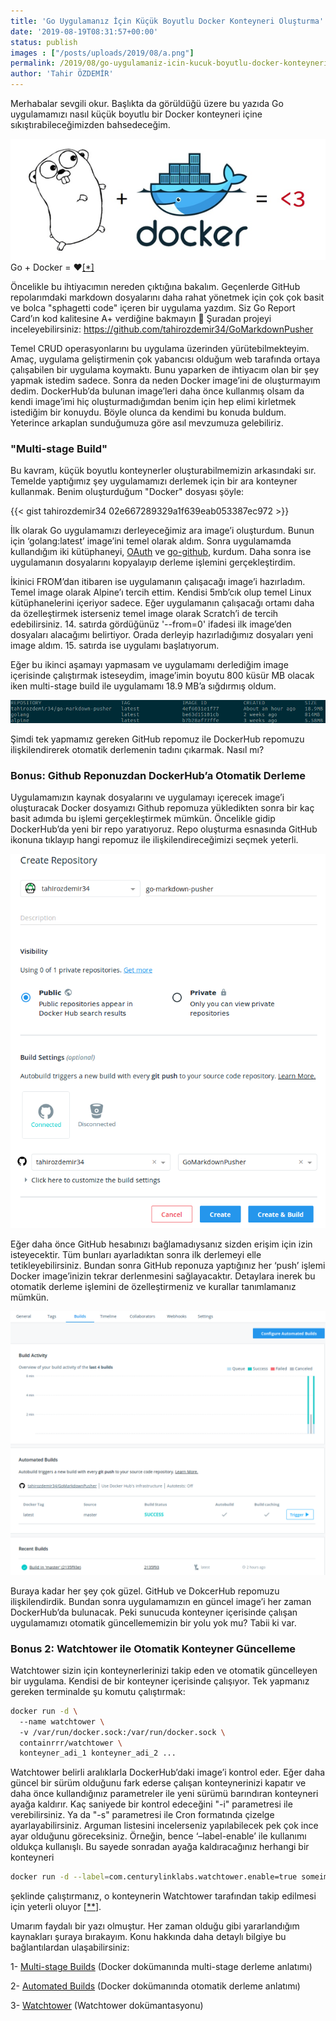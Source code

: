 ```yaml
---
title: 'Go Uygulamanız İçin Küçük Boyutlu Docker Konteyneri Oluşturma'
date: '2019-08-19T08:31:57+00:00'
status: publish
images : ["/posts/uploads/2019/08/a.png"]
permalink: /2019/08/go-uygulamaniz-icin-kucuk-boyutlu-docker-konteyneri-olusturma
author: 'Tahir ÖZDEMİR'
---
```

Merhabalar sevgili okur. Başlıkta da görüldüğü üzere bu yazıda Go uygulamamızı nasıl küçük boyutlu bir Docker konteyneri içine sıkıştırabileceğimizden bahsedeceğim.

![](../../../uploads/2019/08/68747470733a2f2f63646e2d696d616765732d312e6d656469756d2e636f6d2f6d61782f3630302f312a626e794a39612d4478414b562d714a584b44415a6b512e706e67.png)  Go + Docker = ❤[[\*]](https://hackernoon.com/golang-docker-microservices-for-enterprise-model-5c79addfa811)

Öncelikle bu ihtiyacımın nereden çıktığına bakalım. Geçenlerde GitHub repolarımdaki markdown dosyalarını daha rahat yönetmek için çok çok basit ve bolca "sphagetti code" içeren bir uygulama yazdım. Siz Go Report Card’ın kod kalitesine A+ verdiğine bakmayın 🙂 Şuradan projeyi inceleyebilirsiniz: <https://github.com/tahirozdemir34/GoMarkdownPusher>

Temel CRUD operasyonlarını bu uygulama üzerinden yürütebilmekteyim. Amaç, uygulama geliştirmenin çok yabancısı olduğum web tarafında ortaya çalışabilen bir uygulama koymaktı. Bunu yaparken de ihtiyacım olan bir şey yapmak istedim sadece. Sonra da neden Docker image’ini de oluşturmayım dedim. DockerHub’da bulunan image’leri daha önce kullanmış olsam da kendi image’imi hiç oluşturmadığımdan benim için hep elimi kirletmek istediğim bir konuydu. Böyle olunca da kendimi bu konuda buldum. Yeterince arkaplan sunduğumuza göre asıl mevzumuza gelebiliriz.

### "Multi-stage Build"

Bu kavram, küçük boyutlu konteynerler oluşturabilmemizin arkasındaki sır. Temelde yaptığımız şey uygulamamızı derlemek için bir ara konteyner kullanmak. Benim oluşturduğum "Docker" dosyası şöyle:

{{< gist tahirozdemir34 02e667289329a1f639eab053387ec972 >}}

İlk olarak Go uygulamamızı derleyeceğimiz ara image’i oluşturdum. Bunun için ‘golang:latest’ image’ini temel olarak aldım. Sonra uygulamamda kullandığım iki kütüphaneyi, [OAuth](https://github.com/golang/oauth2) ve [go-github](https://github.com/google/go-github), kurdum. Daha sonra ise uygulamanın dosyalarını kopyalayıp derleme işlemini gerçekleştirdim.

İkinici FROM’dan itibaren ise uygulamanın çalışacağı image’i hazırladım. Temel image olarak Alpine’ı tercih ettim. Kendisi 5mb’cık olup temel Linux kütüphanelerini içeriyor sadece. Eğer uygulamanın çalışacağı ortamı daha da özelleştirmek isterseniz temel image olarak Scratch’i de tercih edebilirsiniz. 14. satırda gördüğünüz '\-\-from=0' ifadesi ilk image’den dosyaları alacağımı belirtiyor. Orada derleyip hazırladığımız dosyaları yeni image aldım. 15. satırda ise uygulamı başlatıyorum.

Eğer bu ikinci aşamayı yapmasam ve uygulamamı derlediğim image içerisinde çalıştırmak isteseydim, image’imin boyutu 800 küsür MB olacak iken multi-stage build ile uygulamamı 18.9 MB’a sığdırmış oldum.

![Uygulama image'inin ve base image'lerin boyutları](../../../uploads/2019/08/Screenshot-from-2019-08-06-15-54-33.png#mid)

Şimdi tek yapmamız gereken GitHub repomuz ile DockerHub repomuzu ilişkilendirerek otomatik derlemenin tadını çıkarmak. Nasıl mı?

### Bonus: Github Reponuzdan DockerHub’a Otomatik Derleme

Uygulamamızın kaynak dosyalarını ve uygulamayı içerecek image’i oluşturacak Docker dosyamızı Github repomuza yükledikten sonra bir kaç basit adımda bu işlemi gerçekleştirmek mümkün. Öncelikle gidip DockerHub’da yeni bir repo yaratıyoruz. Repo oluşturma esnasında GitHub ikonuna tıklayıp hangi repomuz ile ilişkilendireceğimizi seçmek yeterli.

![](../../../uploads/2019/08/Screenshot-from-2019-08-06-16-46-56.png#mid)

Eğer daha önce GitHub hesabınızı bağlamadıysanız sizden erişim için izin isteyecektir. Tüm bunları ayarladıktan sonra ilk derlemeyi elle tetikleyebilirsiniz. Bundan sonra GitHub reponuza yaptığınız her ‘push’ işlemi Docker image’inizin tekrar derlenmesini sağlayacaktır. Detaylara inerek bu otomatik derleme işlemini de özelleştirmeniz ve kurallar tanımlamanız mümkün.

![](../../../uploads/2019/08/Screenshot-from-2019-08-06-16-53-56.png#mid)

Buraya kadar her şey çok güzel. GitHub ve DokcerHub repomuzu ilişkilendirdik. Bundan sonra uygulamamızın en güncel image’i her zaman DockerHub’da bulunacak. Peki sunucuda konteyner içerisinde çalışan uygulamamızı otomatik güncellememizin bir yolu yok mu? Tabii ki var.

### Bonus 2: Watchtower ile Otomatik Konteyner Güncelleme

Watchtower sizin için konteynerlerinizi takip eden ve otomatik güncelleyen bir uygulama. Kendisi de bir konteyner içerisinde çalışıyor. Tek yapmanız gereken terminalde şu komutu çalıştırmak:

```bash {linenos=table}
docker run -d \     
  --name watchtower \     
  -v /var/run/docker.sock:/var/run/docker.sock \
  containrrr/watchtower \     
  konteyner_adi_1 konteyner_adi_2 ...
```

Watchtower belirli aralıklarla DockerHub’daki image’i kontrol eder. Eğer daha güncel bir sürüm olduğunu fark ederse çalışan konteynerinizi kapatır ve daha önce kullandığınız parametreler ile yeni sürümü barındıran konteyneri ayağa kaldırır. Kaç saniyede bir kontrol edeceğini "-i" parametresi ile verebilirsiniz. Ya da "-s" parametresi ile Cron formatında çizelge ayarlayabilirsiniz. Arguman listesini incelerseniz yapılabilecek pek çok ince ayar olduğunu göreceksiniz. Örneğin, bence ‘–label-enable’ ile kullanımı oldukça kullanışlı. Bu sayede sonradan ayağa kaldıracağınız herhangi bir konteyneri

```bash {linenos=true}
docker run -d --label=com.centurylinklabs.watchtower.enable=true someimage
```

şeklinde çalıştırmanız, o konteynerin Watchtower tarafından takip edilmesi için yeterli oluyor \[[\*\*](https://containrrr.github.io/watchtower/container-selection/)\].

Umarım faydalı bir yazı olmuştur. Her zaman olduğu gibi yararlandığım kaynakları şuraya bırakayım. Konu hakkında daha detaylı bilgiye bu bağlantılardan ulaşabilirsiniz:

1- [Multi-stage Builds](https://docs.docker.com/develop/develop-images/multistage-build/) (Docker dokümanında multi-stage derleme anlatımı)

2- [Automated Builds](https://docs.docker.com/docker-hub/builds/) (Docker dokümanında otomatik derleme anlatımı)

3- [Watchtower](https://containrrr.github.io/watchtower/) (Watchtower dokümantasyonu)